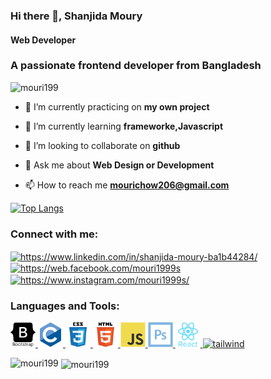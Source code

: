 ### Hi there 👋, Shanjida Moury
#### Web Developer
<h3 align="start">A passionate frontend developer from Bangladesh</h3>

<p align="left"> <img src="https://komarev.com/ghpvc/?username=mouri199&label=Profile%20views&color=0e75b6&style=flat" alt="mouri199" /> </p>

- 🔭 I’m currently practicing on **my own project**

- 🌱 I’m currently learning **frameworke,Javascript**

- 👯 I’m looking to collaborate on **github**

- 💬 Ask me about **Web Design or Development**

- 📫 How to reach me **mourichow206@gmail.com**

[![Top Langs](https://github-readme-stats.vercel.app/api/top-langs/?username=AALabonya)](https://github.com/anuraghazra/github-readme-stats)



<h3 align="left">Connect with me:</h3>
<p align="left">
<a href="https://linkedin.com/in/https://www.linkedin.com/in/shanjida-moury-ba1b44284/" target="blank"><img align="center" src="https://raw.githubusercontent.com/rahuldkjain/github-profile-readme-generator/master/src/images/icons/Social/linked-in-alt.svg" alt="https://www.linkedin.com/in/shanjida-moury-ba1b44284/" height="30" width="40" /></a>
<a href="https://fb.com/https://web.facebook.com/mouri1999s" target="blank"><img align="center" src="https://raw.githubusercontent.com/rahuldkjain/github-profile-readme-generator/master/src/images/icons/Social/facebook.svg" alt="https://web.facebook.com/mouri1999s" height="30" width="40" /></a>
<a href="https://instagram.com/https://www.instagram.com/mouri1999s/" target="blank"><img align="center" src="https://raw.githubusercontent.com/rahuldkjain/github-profile-readme-generator/master/src/images/icons/Social/instagram.svg" alt="https://www.instagram.com/mouri1999s/" height="30" width="40" /></a>
</p>

<h3 align="left">Languages and Tools:</h3>
<p align="left"> <a href="https://getbootstrap.com" target="_blank" rel="noreferrer"> <img src="https://raw.githubusercontent.com/devicons/devicon/master/icons/bootstrap/bootstrap-plain-wordmark.svg" alt="bootstrap" width="40" height="40"/> </a> <a href="https://www.cprogramming.com/" target="_blank" rel="noreferrer"> <img src="https://raw.githubusercontent.com/devicons/devicon/master/icons/c/c-original.svg" alt="c" width="40" height="40"/> </a> <a href="https://www.w3schools.com/css/" target="_blank" rel="noreferrer"> <img src="https://raw.githubusercontent.com/devicons/devicon/master/icons/css3/css3-original-wordmark.svg" alt="css3" width="40" height="40"/> </a> <a href="https://www.w3.org/html/" target="_blank" rel="noreferrer"> <img src="https://raw.githubusercontent.com/devicons/devicon/master/icons/html5/html5-original-wordmark.svg" alt="html5" width="40" height="40"/> </a> <a href="https://developer.mozilla.org/en-US/docs/Web/JavaScript" target="_blank" rel="noreferrer"> <img src="https://raw.githubusercontent.com/devicons/devicon/master/icons/javascript/javascript-original.svg" alt="javascript" width="40" height="40"/> </a> <a href="https://www.photoshop.com/en" target="_blank" rel="noreferrer"> <img src="https://raw.githubusercontent.com/devicons/devicon/master/icons/photoshop/photoshop-line.svg" alt="photoshop" width="40" height="40"/> </a> <a href="https://reactjs.org/" target="_blank" rel="noreferrer"> <img src="https://raw.githubusercontent.com/devicons/devicon/master/icons/react/react-original-wordmark.svg" alt="react" width="40" height="40"/> </a> <a href="https://tailwindcss.com/" target="_blank" rel="noreferrer"> <img src="https://www.vectorlogo.zone/logos/tailwindcss/tailwindcss-icon.svg" alt="tailwind" width="40" height="40"/> </a> </p>

<p><img align="left" src="https://github-readme-stats.vercel.app/api/top-langs?username=mouri199&show_icons=true&locale=en&layout=compact" alt="mouri199" /></p>

<p>&nbsp;<img align="center" src="https://github-readme-stats.vercel.app/api?username=mouri199&show_icons=true&locale=en" alt="mouri199" /></p>
